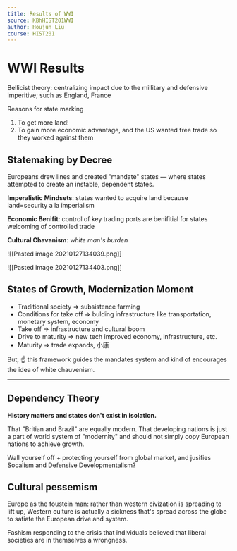 ```yaml
---
title: Results of WWI
source: KBhHIST201WWI
author: Houjun Liu
course: HIST201
---
```


# WWI Results
Bellicist theory: centralizing impact due to the millitary and defensive imperitive; such as England, France

Reasons for state marking
1. To get more land!
2. To gain more economic advantage, and the US wanted free trade so they worked against them

## Statemaking by Decree
Europeans drew lines and created "mandate" states  — where states attempted to create an instable, dependent states.

**Imperalistic Mindsets**: states wanted to acquire land because land=security a la imperialism

**Economic Benifit**: control of key trading ports are benifitial for states welcoming of controlled trade

**Cultural Chavanism**: _white man's burden_

![[Pasted image 20210127134039.png]]

![[Pasted image 20210127134403.png]]

## States of Growth, Modernization Moment
* Traditional society => subsistence farming
* Conditions for take off => bulding infrastructure like transportation, monetary system, economy
* Take off => infrastructure and cultural boom
* Drive to maturity => new tech improved economy, infrastructure, etc.
* Maturity => trade expands, 小康

But, :point_up: this framework guides the mandates system and kind of encourages the idea of white chauvenism.

***

## Dependency Theory
**History matters and states don't exist in isolation.**

That "Britian and Brazil" are equally modern. That developing nations is just a part of world system of "modernity" and should not simply copy European nations to achieve growth.

Wall yourself off + protecting yourself from global market, and jusifies Socalism and Defensive Developmentalism?

## Cultural pessemism
Europe as the foustein man: rather than western civization is spreading to lift up, Western culture is actually a sickness that's spread across the globe to satiate the European drive and system.

Fashism responding to the crisis that individuals believed that liberal societies are in themselves a wrongness.
